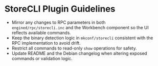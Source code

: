 # StoreCLI Plugin Guidelines

- Mirror any changes to RPC parameters in both `engined/rpc/storecli.inc` and the
  Workbench component so the UI reflects available commands.
- Keep the binary detection logic in `mkconf/storecli` consistent with the RPC
  implementation to avoid drift.
- Restrict all commands to read-only `show` operations for safety.
- Update README and the Debian changelog when altering exposed commands or
  validation logic.
